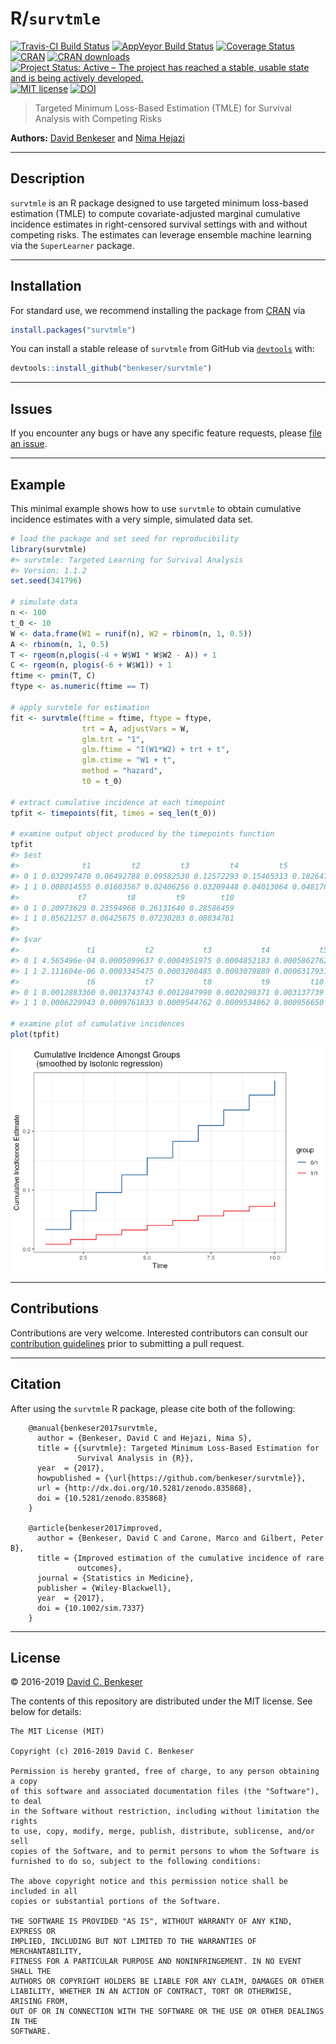 
<!-- README.md is generated from README.Rmd. Please edit that file -->

# R/`survtmle`

[![Travis-CI Build
Status](https://travis-ci.org/benkeser/survtmle.svg?branch=master)](https://travis-ci.org/benkeser/survtmle)
[![AppVeyor Build
Status](https://ci.appveyor.com/api/projects/status/github/benkeser/survtmle?branch=master&svg=true)](https://ci.appveyor.com/project/benkeser/survtmle)
[![Coverage
Status](https://img.shields.io/codecov/c/github/benkeser/survtmle/master.svg)](https://codecov.io/github/benkeser/survtmle?branch=master)
[![CRAN](http://www.r-pkg.org/badges/version/survtmle)](http://www.r-pkg.org/pkg/survtmle)
[![CRAN
downloads](https://cranlogs.r-pkg.org/badges/survtmle)](https://CRAN.R-project.org/package=survtmle)
[![Project Status: Active – The project has reached a stable, usable
state and is being actively
developed.](http://www.repostatus.org/badges/latest/active.svg)](http://www.repostatus.org/#active)
[![MIT
license](http://img.shields.io/badge/license-MIT-brightgreen.svg)](http://opensource.org/licenses/MIT)
[![DOI](https://zenodo.org/badge/DOI/10.5281/zenodo.835868.svg)](https://doi.org/10.5281/zenodo.835868)

> Targeted Minimum Loss-Based Estimation (TMLE) for Survival Analysis
> with Competing Risks

**Authors:** [David Benkeser](https://www.benkeserstatistics.com/) and
[Nima Hejazi](https://nimahejazi.org)

-----

## Description

`survtmle` is an R package designed to use targeted minimum loss-based
estimation (TMLE) to compute covariate-adjusted marginal cumulative
incidence estimates in right-censored survival settings with and without
competing risks. The estimates can leverage ensemble machine learning
via the `SuperLearner` package.

-----

## Installation

For standard use, we recommend installing the package from
[CRAN](https://cran.r-project.org/) via

``` r
install.packages("survtmle")
```

You can install a stable release of `survtmle` from GitHub via
[`devtools`](https://www.rstudio.com/products/rpackages/devtools/) with:

``` r
devtools::install_github("benkeser/survtmle")
```

-----

## Issues

If you encounter any bugs or have any specific feature requests, please
[file an issue](https://github.com/benkeser/survtmle/issues).

-----

## Example

This minimal example shows how to use `survtmle` to obtain cumulative
incidence estimates with a very simple, simulated data set.

``` r
# load the package and set seed for reproducibility
library(survtmle)
#> survtmle: Targeted Learning for Survival Analysis
#> Version: 1.1.2
set.seed(341796)

# simulate data
n <- 100
t_0 <- 10
W <- data.frame(W1 = runif(n), W2 = rbinom(n, 1, 0.5))
A <- rbinom(n, 1, 0.5)
T <- rgeom(n,plogis(-4 + W$W1 * W$W2 - A)) + 1
C <- rgeom(n, plogis(-6 + W$W1)) + 1
ftime <- pmin(T, C)
ftype <- as.numeric(ftime == T)

# apply survtmle for estimation
fit <- survtmle(ftime = ftime, ftype = ftype,
                trt = A, adjustVars = W,
                glm.trt = "1",
                glm.ftime = "I(W1*W2) + trt + t",
                glm.ctime = "W1 + t",
                method = "hazard",
                t0 = t_0)

# extract cumulative incidence at each timepoint
tpfit <- timepoints(fit, times = seq_len(t_0))

# examine output object produced by the timepoints function
tpfit
#> $est
#>              t1         t2         t3         t4         t5         t6
#> 0 1 0.032997470 0.06492788 0.09582530 0.12572293 0.15465313 0.18264737
#> 1 1 0.008014555 0.01603567 0.02406256 0.03209448 0.04013064 0.04817027
#>             t7         t8         t9        t10
#> 0 1 0.20973629 0.23594966 0.26131640 0.28586459
#> 1 1 0.05621257 0.06425675 0.07230203 0.08034761
#> 
#> $var
#>               t1           t2           t3           t4           t5
#> 0 1 4.565496e-04 0.0005099637 0.0004951975 0.0004852183 0.0005862762
#> 1 1 2.111604e-06 0.0003345475 0.0003208485 0.0003079889 0.0006317931
#>               t6           t7           t8           t9         t10
#> 0 1 0.0012883360 0.0013743743 0.0012847990 0.0020298371 0.003137739
#> 1 1 0.0006229943 0.0009761833 0.0009544762 0.0009534062 0.000956650

# examine plot of cumulative incidences
plot(tpfit)
```

<img src="README-example-1.png" style="display: block; margin: auto;" />

-----

## Contributions

Contributions are very welcome. Interested contributors can consult our
[contribution
guidelines](https://github.com/benkeser/survtmle/blob/master/CONTRIBUTING.md)
prior to submitting a pull request.

-----

## Citation

After using the `survtmle` R package, please cite both of the following:

``` 
    @manual{benkeser2017survtmle,
      author = {Benkeser, David C and Hejazi, Nima S},
      title = {{survtmle}: Targeted Minimum Loss-Based Estimation for
               Survival Analysis in {R}},
      year  = {2017},
      howpublished = {\url{https://github.com/benkeser/survtmle}},
      url = {http://dx.doi.org/10.5281/zenodo.835868},
      doi = {10.5281/zenodo.835868}
    }

    @article{benkeser2017improved,
      author = {Benkeser, David C and Carone, Marco and Gilbert, Peter B},
      title = {Improved estimation of the cumulative incidence of rare
               outcomes},
      journal = {Statistics in Medicine},
      publisher = {Wiley-Blackwell},
      year  = {2017},
      doi = {10.1002/sim.7337}
    }
```

-----

## License

© 2016-2019 [David C. Benkeser](http://www.benkeserstatistics.com)

The contents of this repository are distributed under the MIT license.
See below for details:

    The MIT License (MIT)
    
    Copyright (c) 2016-2019 David C. Benkeser
    
    Permission is hereby granted, free of charge, to any person obtaining a copy
    of this software and associated documentation files (the "Software"), to deal
    in the Software without restriction, including without limitation the rights
    to use, copy, modify, merge, publish, distribute, sublicense, and/or sell
    copies of the Software, and to permit persons to whom the Software is
    furnished to do so, subject to the following conditions:
    
    The above copyright notice and this permission notice shall be included in all
    copies or substantial portions of the Software.
    
    THE SOFTWARE IS PROVIDED "AS IS", WITHOUT WARRANTY OF ANY KIND, EXPRESS OR
    IMPLIED, INCLUDING BUT NOT LIMITED TO THE WARRANTIES OF MERCHANTABILITY,
    FITNESS FOR A PARTICULAR PURPOSE AND NONINFRINGEMENT. IN NO EVENT SHALL THE
    AUTHORS OR COPYRIGHT HOLDERS BE LIABLE FOR ANY CLAIM, DAMAGES OR OTHER
    LIABILITY, WHETHER IN AN ACTION OF CONTRACT, TORT OR OTHERWISE, ARISING FROM,
    OUT OF OR IN CONNECTION WITH THE SOFTWARE OR THE USE OR OTHER DEALINGS IN THE
    SOFTWARE.
